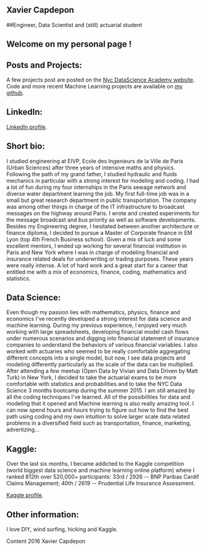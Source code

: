 ## Xavier Capdepon
##Engineer, Data Scientist and (still) actuarial student

## Welcome on my personal page !

## Posts and Projects:
A few projects post are posted on the [Nyc DataScience Academy website](http://blog.nycdatascience.com/author/chabir/).
Code and more recent Machine Learning projects are available on [my github](https://github.com/chabir).

## LinkedIn:
[LinkedIn profile](https://www.linkedin.com/xcapdepon).

## Short bio:
I studied engineering at EIVP, Ecole des Ingenieurs de la Ville de Paris (Urban Sciences) after three years of intensive maths and physics. Following the path of my grand father, I studied hydraulic and fluids mechanics in particular with a strong interest for modeling and coding. I had a lot of fun during my four internships in the Paris sewage network and diverse water department learning the job. My first full-time job was in a small but great research department in public transportation. The company was among other things in charge of the IT infrastructure to broadcast messages on the highway around Paris. I wrote and created experiments for the message broadcast and bus priority as well as software developments. Besides my Engineering degree, I hesitated between another architecture or finance diploma, I decided to pursue a Master of Corporate finance in EM Lyon (top 4th French Business school). Given a mix of luck and some excellent mentors, I ended up working for several financial institution in Paris and New York where I was in charge of modeling financial and insurance related deals for underwriting or trading purposes. These years were really intense. A lot of hard work and a great start for a career that entitled me with a mix of economics, finance, coding, mathematics and statistics.

## Data Science:
Even though my passion lies with mathematics, physics, finance and economics I've recently developed a strong interest for data science and machine learning. During my previous experience, I enjoyed very much working with large spreadsheets, developing financial model cash flows under numerous scenarios and digging into financial statement of insurance companies to understand the behaviors of various financial variables. I also worked with actuaries who seemed to be really comfortable aggregating different concepts into a single model, but now, I see data projects and modeling differently particularly as the scale of the data can be multiplied. After attending a few meetup (Open Data by Vivian and Data Driven by Matt Turk) in New York, I decided to take the actuarial exams to be more comfortable with statistics and probabilities and to take the NYC Data Science 3 months bootcamp during the summer 2015. I am still amazed by all the coding techniques I've learned. All of the possibilities for data and modeling that it opened and Machine learning is also really amazing tool. I can now spend hours and hours trying to figure out how to find the best path using coding and my own intuition to solve larger scale data related problems in a diversified field such as transportation, finance, marketing, advertizing...

## Kaggle:
Over the last six months, I became addicted to the Kaggle competition (world biggest data science and machine learning online platform) where I ranked 812th over 520,000+ participants: 
33rd / 2926 -- BNP Paribas Cardif Claims Management; 
40th / 2619 -- Prudential Life Insurance Assessment.

[Kaggle profile](https://www.kaggle.com/chabir).

## Other information:
I love DIY, wind surfing, hicking and Kaggle. 

Content 2016 Xavier Capdepon

